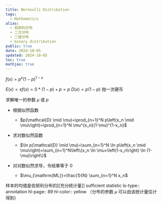 ```yaml
---
title: Bernoulli Distribution
tags:
  - Mathematics
alias:
  - 伯努利分布
  - 二元分布
  - 二值分布
  - binary distribution
public: true
date: 2024-10-05
updated: 2024-10-05
toc: true
mathjax: true
---
```


$f(x)=p^x(1-p)^{1-x}$

$E(x)=xf(x)= 0 * (1-p) + p= p$
$D(x)=p(1-p)$
抛一次硬币

求解唯一的参数 $\mu$ 或 $p$

  + 根据似然函数

    + $p(\mathcal{D} \mid \mu)=\prod_{n=1}^N p\left(x_n \mid \mu\right)=\prod_{n=1}^N \mu^{x_n}(1-\mu)^{1-x_n}$

  + 求对数似然函数

    + $\ln p(\mathcal{D} \mid \mu)=\sum_{n=1}^N \ln p\left(x_n \mid \mu\right)=\sum_{n=1}^N\left\{x_n \ln \mu+\left(1-x_n\right) \ln (1-\mu)\right\}$

  + 对对数似然求导，令结果等于 0

    + $\mu_{\mathrm{ML}}=\frac{1}{N} \sum_{n=1}^N x_n$

样本的均值是伯努利分布的[[充分统计量]] sufﬁcient statistic
ls-type:: annotation
hl-page:: 89
hl-color:: yellow
（分布的参数 $\mu$ 可以由该统计量估计得到）




